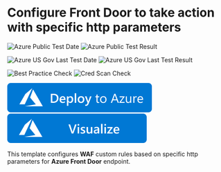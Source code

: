 # Configure Front Door to take action with specific http parameters 

![Azure Public Test Date](https://azurequickstartsservice.blob.core.windows.net/badges/201-front-door-waf-http-params/PublicLastTestDate.svg)
![Azure Public Test Result](https://azurequickstartsservice.blob.core.windows.net/badges/201-front-door-waf-http-params/PublicDeployment.svg)

![Azure US Gov Last Test Date](https://azurequickstartsservice.blob.core.windows.net/badges/201-front-door-waf-http-params/FairfaxLastTestDate.svg)
![Azure US Gov Last Test Result](https://azurequickstartsservice.blob.core.windows.net/badges/201-front-door-waf-http-params/FairfaxDeployment.svg)

![Best Practice Check](https://azurequickstartsservice.blob.core.windows.net/badges/201-front-door-waf-http-params/BestPracticeResult.svg)
![Cred Scan Check](https://azurequickstartsservice.blob.core.windows.net/badges/201-front-door-waf-http-params/CredScanResult.svg)

[![Deploy To Azure](https://raw.githubusercontent.com/Azure/azure-quickstart-templates/master/1-CONTRIBUTION-GUIDE/images/deploytoazure.svg?sanitize=true)]("https://portal.azure.com/#create/Microsoft.Template/uri/https%3A%2F%2Fraw.githubusercontent.com%2FAzure%2Fazure-quickstart-templates%2Fmaster%2F201-front-door-waf-http-params%2Fazuredeploy.json")  [![Visualize](https://raw.githubusercontent.com/Azure/azure-quickstart-templates/master/1-CONTRIBUTION-GUIDE/images/visualizebutton.svg?sanitize=true)]("http://armviz.io/#/?load=https%3A%2F%2Fraw.githubusercontent.com%2FAzure%2Fazure-quickstart-templates%2Fmaster%2F201-front-door-waf-http-params%2Fazuredeploy.json")
    





This template configures **WAF** custom rules based on specific http parameters for **Azure Front Door** endpoint.
